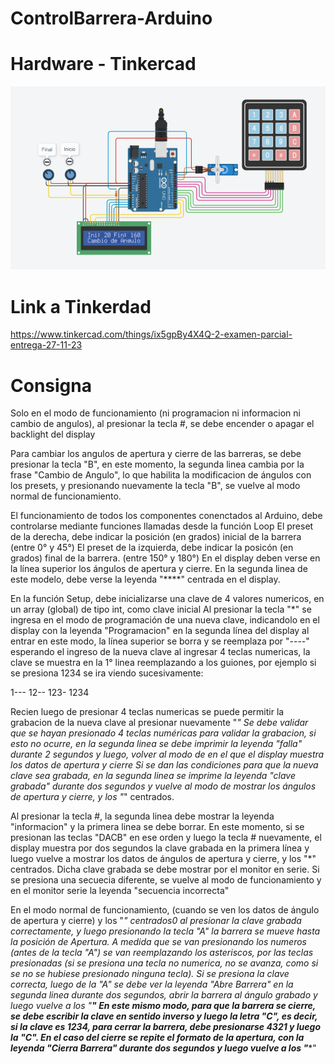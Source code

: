 # ControlBarrera-Arduino

# Hardware - Tinkercad
![Primera parte](https://github.com/FiorellaAguayo/ControlBarrera-Arduino/blob/main/images/arduino.png)

# Link a Tinkerdad
https://www.tinkercad.com/things/ix5gpBy4X4Q-2-examen-parcial-entrega-27-11-23

# Consigna

 Solo en el modo de funcionamiento (ni programacion ni informacion ni cambio de angulos), al presionar la tecla #, se debe encender o apagar el backlight del display
 
 Para cambiar los angulos de apertura y cierre de las barreras, se debe presionar la tecla "B", en este momento, la segunda linea cambia por la frase "Cambio de Angulo", lo que habilita la modificacion de ángulos con los presets, y presionando nuevamente la tecla "B", se vuelve al modo normal de funcionamiento. 

 El funcionamiento de todos los componentes conenctados al Arduino,
 debe controlarse mediante funciones llamadas desde la función Loop
 El preset de la derecha, debe indicar la posición (en grados) inicial de la barrera (entre 0° y 45°)
 El preset de la izquierda, debe indicar la posicón (en grados) final de la barrera. (entre 150° y 180°)
 En el display deben verse en la línea superior los ángulos de apertura y cierre.
 En la segunda linea de este modelo, debe verse la leyenda "****" centrada en el display.

 En la función Setup, debe inicializarse una clave de 4 valores numericos, en un array (global) de tipo int, como clave inicial
 Al presionar la tecla "*" se ingresa en el modo de programación de una nueva clave, indicandolo en el display con la leyenda "Programacion" en la segunda línea del display
 al entrar en este modo, la línea superior se borra y se reemplaza por "----" esperando el ingreso de la nueva clave
 al ingresar 4 teclas numericas, la clave se muestra en la 1° linea reemplazando a los guiones, por ejemplo si se presiona 1234 se ira viendo sucesivamente:

1---
12--
123-
1234

Recien luego de presionar 4 teclas numericas se puede permitir la grabacion de la nueva clave al presionar nuevamente "*" 
Se debe validar que se hayan presionado 4 teclas numéricas para validar la grabacion, si esto no ocurre, en la segunda linea se debe imprimir la leyenda "falla" 
durante 2 segundos y luego, volver al modo de en el que el display muestra los datos de apertura y cierre
Si se dan las condiciones para que la nueva clave sea grabada, en la segunda linea se imprime la leyenda "clave grabada" durante dos segundos y vuelve al modo de mostrar los ángulos de apertura y cierre, y los "*" centrados. 
 
Al presionar la tecla #, la segunda linea debe mostrar la leyenda "informacion" y la primera linea se debe borrar.
En este momento, si se presionan las teclas "DACB" en ese orden y luego la tecla # nuevamente, el display muestra por dos segundos la clave grabada en la primera línea y luego vuelve a mostrar los datos de ángulos de apertura y cierre, y los "*" centrados.
Dicha clave grabada se debe mostrar por el monitor en serie.
Si se presiona una secuecia diferente, se vuelve al modo de funcionamiento y en el monitor serie la leyenda "secuencia incorrecta"

En el modo normal de funcionamiento, (cuando se ven los datos de ángulo de apertura y cierre) y los "*" centrados0 al presionar la clave grabada correctamente, 
y luego presionando la tecla "A" la barrera se mueve hasta la posición de Apertura. A medida que se van presionando los numeros (antes de la tecla "A") 
se van reemplazando los asteriscos, por las teclas presionadas (si se presiona una tecla no numerica, no se avanza, como si se no se hubiese presionado 
ninguna tecla). Si se presiona la clave correcta, luego de la "A" se debe ver la leyenda "Abre Barrera" en la segunda linea durante dos segundos, 
abrir la barrera al ángulo grabado y luego vuelve a los "****"
En este mismo modo, para que la barrera se cierre, se debe escribir la clave en sentido inverso y luego la letra "C", es decir, si la clave es 1234, 
para cerrar la barrera, debe presionarse 4321 y luego la "C".
En el caso del cierre se repite el formato de la apertura, con la leyenda "Cierra Barrera" durante dos segundos y luego vuelve a los "****"

